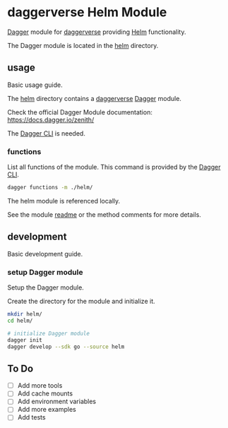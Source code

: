# daggerverse Helm Module

[Dagger](https://dagger.io/) module for [daggerverse](https://daggerverse.dev/) providing [Helm](https://helm.sh/) functionality.

The Dagger module is located in the [helm](./helm/) directory.

## usage

Basic usage guide.

The [helm](./helm/) directory contains a [daggerverse](https://daggerverse.dev/) [Dagger](https://dagger.io/) module.

Check the official Dagger Module documentation: https://docs.dagger.io/zenith/

The [Dagger CLI](https://docs.dagger.io/cli) is needed.

### functions

List all functions of the module. This command is provided by the [Dagger CLI](https://docs.dagger.io/cli). 

```bash
dagger functions -m ./helm/
```

The helm module is referenced locally.

See the module [readme](./helm/README.md) or the method comments for more details.

## development

Basic development guide.

### setup Dagger module

Setup the Dagger module.

Create the directory for the module and initialize it.

```bash
mkdir helm/
cd helm/

# initialize Dagger module
dagger init
dagger develop --sdk go --source helm
```

## To Do

- [ ] Add more tools
- [ ] Add cache mounts
- [ ] Add environment variables
- [ ] Add more examples
- [ ] Add tests
